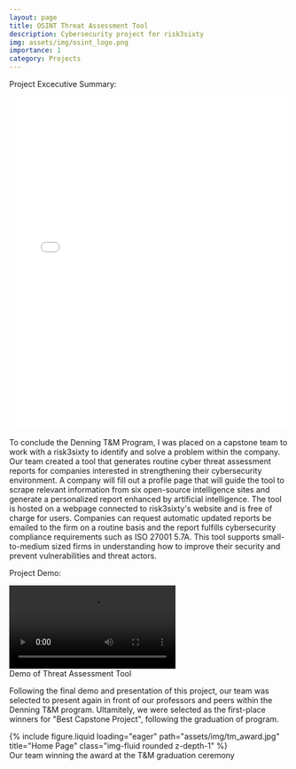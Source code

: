 ```yaml
---
layout: page
title: OSINT Threat Assessment Tool
description: Cybersecurity project for risk3sixty
img: assets/img/osint_logo.png
importance: 1
category: Projects
---
```


Project Excecutive Summary:

<iframe
  src="{{ '/assets/pdf/capstone_summary.pdf' | relative_url }}"
  width="100%"
  height="600px"
  style="border: none;">
</iframe>

To conclude the Denning T&M Program, I was placed on a capstone team to work with a risk3sixty to identify and solve a problem within the company. Our team created a tool that generates routine cyber threat assessment reports for companies interested in strengthening their cybersecurity environment. A company will fill out a profile page that will guide the tool to scrape relevant information from six open-source intelligence sites and generate a personalized report enhanced by artificial intelligence. The tool is hosted on a webpage connected to risk3sixty's website and is free of charge for users. Companies can request automatic updated reports be emailed to the firm on a routine basis and the report fulfills cybersecurity compliance requirements such as ISO 27001 5.7A. This tool supports small-to-medium sized firms in understanding how to improve their security and prevent vulnerabilities and threat actors.

Project Demo:

<div class="row">
  <video class="col-sm mt-3 mt-md-0 img-fluid rounded z-depth-1" controls preload="auto">
    <source src="{{ '/assets/video/capstone_demo.mp4' | relative_url }}" type="video/mp4">
    Your browser does not support the video tag.
  </video>
</div>
<div class="caption">
  Demo of Threat Assessment Tool
</div>

Following the final demo and presentation of this project, our team was selected to present again in front of our professors and peers within the Denning T&M program. Ultamitely, we were selected as the first-place winners for "Best Capstone Project", following the graduation of program.

<div class="row">
    <div class="col-sm mt-3 mt-md-0">
        {% include figure.liquid loading="eager" path="assets/img/tm_award.jpg" title="Home Page" class="img-fluid rounded z-depth-1" %}
    </div>
</div>
<div class="caption">
    Our team winning the award at the T&M graduation ceremony
</div>
